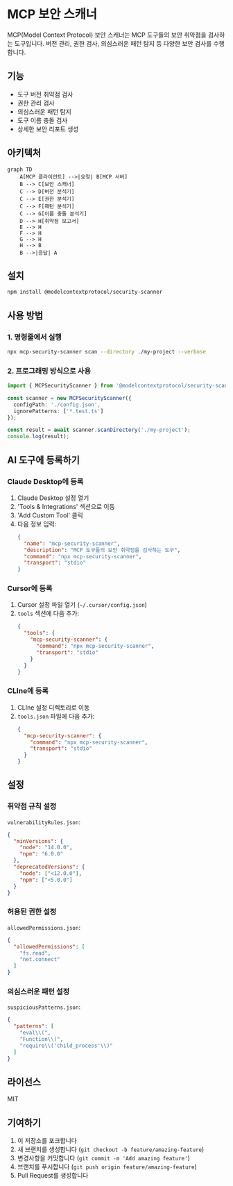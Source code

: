 # MCP 보안 스캐너

MCP(Model Context Protocol) 보안 스캐너는 MCP 도구들의 보안 취약점을 검사하는 도구입니다. 버전 관리, 권한 검사, 의심스러운 패턴 탐지 등 다양한 보안 검사를 수행합니다.

## 기능

- 도구 버전 취약점 검사
- 권한 관리 검사
- 의심스러운 패턴 탐지
- 도구 이름 충돌 검사
- 상세한 보안 리포트 생성

## 아키텍처

```mermaid
graph TD
    A[MCP 클라이언트] -->|요청| B[MCP 서버]
    B --> C[보안 스캐너]
    C --> D[버전 분석기]
    C --> E[권한 분석기]
    C --> F[패턴 분석기]
    C --> G[이름 충돌 분석기]
    D --> H[취약점 보고서]
    E --> H
    F --> H
    G --> H
    H --> B
    B -->|응답| A
```

## 설치

```bash
npm install @modelcontextprotocol/security-scanner
```

## 사용 방법

### 1. 명령줄에서 실행

```bash
npx mcp-security-scanner scan --directory ./my-project --verbose
```

### 2. 프로그래밍 방식으로 사용

```typescript
import { MCPSecurityScanner } from '@modelcontextprotocol/security-scanner';

const scanner = new MCPSecurityScanner({
  configPath: './config.json',
  ignorePatterns: ['*.test.ts']
});

const result = await scanner.scanDirectory('./my-project');
console.log(result);
```

## AI 도구에 등록하기

### Claude Desktop에 등록

1. Claude Desktop 설정 열기
2. 'Tools & Integrations' 섹션으로 이동
3. 'Add Custom Tool' 클릭
4. 다음 정보 입력:
   ```json
   {
     "name": "mcp-security-scanner",
     "description": "MCP 도구들의 보안 취약점을 검사하는 도구",
     "command": "npx mcp-security-scanner",
     "transport": "stdio"
   }
   ```

### Cursor에 등록

1. Cursor 설정 파일 열기 (`~/.cursor/config.json`)
2. `tools` 섹션에 다음 추가:
   ```json
   {
     "tools": {
       "mcp-security-scanner": {
         "command": "npx mcp-security-scanner",
         "transport": "stdio"
       }
     }
   }
   ```

### CLIne에 등록

1. CLIne 설정 디렉토리로 이동
2. `tools.json` 파일에 다음 추가:
   ```json
   {
     "mcp-security-scanner": {
       "command": "npx mcp-security-scanner",
       "transport": "stdio"
     }
   }
   ```

## 설정

### 취약점 규칙 설정

`vulnerabilityRules.json`:
```json
{
  "minVersions": {
    "node": "14.0.0",
    "npm": "6.0.0"
  },
  "deprecatedVersions": {
    "node": ["<12.0.0"],
    "npm": ["<5.0.0"]
  }
}
```

### 허용된 권한 설정

`allowedPermissions.json`:
```json
{
  "allowedPermissions": [
    "fs.read",
    "net.connect"
  ]
}
```

### 의심스러운 패턴 설정

`suspiciousPatterns.json`:
```json
{
  "patterns": [
    "eval\\(",
    "Function\\(",
    "require\\('child_process'\\)"
  ]
}
```

## 라이선스

MIT

## 기여하기

1. 이 저장소를 포크합니다
2. 새 브랜치를 생성합니다 (`git checkout -b feature/amazing-feature`)
3. 변경사항을 커밋합니다 (`git commit -m 'Add amazing feature'`)
4. 브랜치를 푸시합니다 (`git push origin feature/amazing-feature`)
5. Pull Request를 생성합니다 